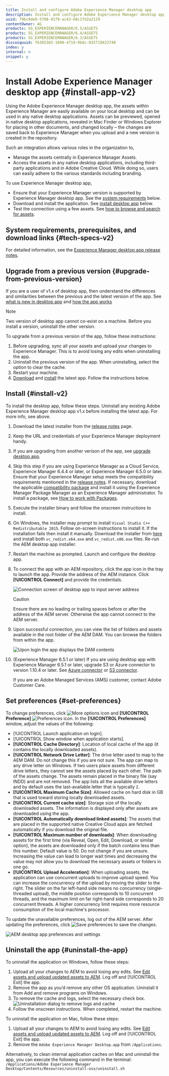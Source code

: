 ```yaml
---
title: Install and configure Adobe Experience Manager desktop app
description: Install and configure Adobe Experience Manager desktop app to work with Adobe Experience Manager Assets servers and download the assets on your local file system.
uuid: 79bc9de9-5708-41f9-ac43-68c1fd2a2129
contentOwner: AG
products: SG_EXPERIENCEMANAGER/6.5/ASSETS
products: SG_EXPERIENCEMANAGER/6.4/ASSETS
products: SG_EXPERIENCEMANAGER/6.3/ASSETS
discoiquuid: f6365302-1690-4719-9b8c-035719422740
index: y
internal: n
snippet: y
---
```


# Install Adobe Experience Manager desktop app {#install-app-v2}

Using the Adobe Experience Manager desktop app, the assets within Experience Manager are easily available on your local desktop and can be used in any native desktop applications. Assets can be previewed, opened in native desktop applications, revealed in Mac Finder or Windows Explorer for placing in other documents, and changed locally – the changes are saved back to Experience Manager when you upload and a new version is created in the repository.

Such an integration allows various roles in the organization to,

* Manage the assets centrally in Experience Manager Assets.
* Access the assets in any native desktop applications, including third-party applications and in Adobe Creative Cloud. While doing so, users can easily adhere to the various standards including branding.

To use Experience Manager desktop app,

* Ensure that your Experience Manager version is supported by Experience Manager desktop app. See the [system requirements](release-notes.md#system-requirements-and-prerequisites-v2) below.
* Download and install the application. See [install desktop app](#install-v2) below.
* Test the connection using a few assets. See [how to browse and search for assets](using.md#browse-search-preview-assets).

## System requirements, prerequisites, and download links {#tech-specs-v2}

For detailed information, see the [Experience Manager desktop app release notes](release-notes.md).

## Upgrade from a previous version {#upgrade-from-previous-version}

If you are a user of v1.x of desktop app, then understand the differences and similarities between the previous and the latest version of the app. See [what is new in desktop app](introduction.md#whats-new-v2) and [how the app works](release-notes.md#how-app-works)

>[!NOTE]
>
>Two version of desktop app cannot co-exist on a machine. Before you install a version, uninstall the other version.

To upgrade from a previous version of the app, follow these instructions:

1. Before upgrading, sync all your assets and upload your changes to Experience Manager. This is to avoid losing any edits when uninstalling the app.
1. Uninstall the previous version of the app. When uninstalling, select the option to clear the cache.
1. Restart your machine.
1. [Download](release-notes.md) and [install](#install-v2) the latest app. Follow the instructions below.

## Install {#install-v2}

To install the desktop app, follow these steps. Uninstall any existing Adobe Experience Manager desktop app v1.x before installing the latest app. For more info, see above.

1. Download the latest installer from the [release notes](release-notes.md) page.
1. Keep the URL and credentials of your Experience Manager deployment handy.
1. If you are upgrading from another verison of the app, see [upgrade desktop app](#upgrade-from-previous-version).
1. Skip this step if you are using Experience Manager as a Cloud Service, Experience Manager 6.4.4 or later, or Experience Manager 6.5.0 or later. Ensure that your Experience Manager setup meets the compatibility requirements mentioned in the [release notes](release-notes.md). If necessary, download the applicable [compatibility package](https://www.adobeaemcloud.com/content/marketplace/marketplaceProxy.html?packagePath=/content/companies/public/adobe/packages/cq640/featurepack/adobe-asset-link-support) and install it using the Experience Manager Package Manager as an Experience Manager administrator. To install a package, see [How to work with Packages](https://helpx.adobe.com/experience-manager/6-5/sites/administering/using/package-manager.html).
1. Execute the installer binary and follow the onscreen instructions to install.
1. On Windows, the installer may prompt to install `Visual Studio C++ Redistributable 2015`. Follow on-screen instructions to install it. If the installation fails then install it manually. Download the installer from [here](https://www.microsoft.com/en-us/download/details.aspx?id=52685) and install both `vc_redist.x64.exe` and `vc_redist.x86.exe` files. Re-run the AEM desktop app installer.
1. Restart the machine as prompted. Launch and configure the desktop app.
1. To connect the app with an AEM repository, click the app icon in the tray to launch the app. Provide the address of the AEM instance. Click **[!UICONTROL Connect]** and provide the credentials.

   ![Connection screen of desktop app to input server address](assets/connect_da2.png "Connection screen to input server address")

   >[!Caution]
   >
   >Ensure there are no leading or trailing spaces before or after the address of the AEM server. Otherwise the app cannot connect to the AEM server.

1. Upon successful connection, you can view the list of folders and assets available in the root folder of the AEM DAM. You can browse the folders from within the app.

   ![Upon login the app displays the DAM contents](assets/firstview_da2.png "Upon login the app displays the DAM contents")

1. (Experience Manager 6.5.1 or later) If you are using desktop app with Experience Manager 6.5.1 or later, upgrade S3 or Azure connector to version 1.10.4 or later. See [Azure connector](https://helpx.adobe.com/experience-manager/6-5/sites/deploying/using/data-store-config.html#AzureDataStore) or [S3 connector](https://helpx.adobe.com/experience-manager/6-5/sites/deploying/using/data-store-config.html#AmazonS3DataStore).

   If you are an Adobe Managed Services (AMS) customer, contact Adobe Customer Care.

## Set preferences {#set-preferences}

To change preferences, click ![More options icon](assets/do-not-localize/more_options_da2.png) and **[!UICONTROL Preference]** ![Preferences icon](assets/do-not-localize/preferences_icon_da2.png). In the **[!UICONTROL Preferences]** window, adjust the values of the following:

* [!UICONTROL Launch application on login].
* [!UICONTROL Show window when application starts].
* **[!UICONTROL Cache Directory]**: Location of local cache of the app (it contains the locally downloaded assets).
* **[!UICONTROL Network Drive Letter]**: The drive letter used to map to the AEM DAM. Do not change this if you are not sure. The app can map to any drive letter on Windows. If two users place assets from different drive letters, they cannot see the assets placed by each other. The path of the assets change. The assets remain placed in the binary file (say INDD) and are not removed. The app lists all the available drive letters and by default uses the last-available letter that is typically `Z`.
* **[!UICONTROL Maximum Cache Size]**: Allowed cache on hard disk in GB that is used toward storing locally downloaded assets.
* **[!UICONTROL Current cache size]**: Storage size of the locally downloaded assets. The information is displayed only after assets are downloaded using the app.
* **[!UICONTROL Automatically download linked assets]**: The assets that are placed in the supported native Creative Cloud apps are fetched automatically if you download the original file.
* **[!UICONTROL Maximum number of downloads]**: When downloading assets for the first time (via Reveal, Open, Edit, Download, or similar option), the assets are downloaded only if the batch contains less than this number. Default value is 50. Do not change if you are unsure. Increasing the value can lead to longer wait times and decreasing the value may not allow you to download the necessary assets or folders in one go.
* **[!UICONTROL Upload Acceleration]**: When uploading assets, the application can use concurrent uploads to improve upload speed. You can increase the concurrency of the upload by moving the slider to the right. The slider on the far left-hand side means no concurrency (single-threaded upload), the middle position corresponds to 10 concurrent threads, and the maximum limit on far right-hand side corresponds to 20 concurrent threads. A higher concurrency limit requires more resource consumption of the local machine's processor.

To update the unavailable preferences, log out of the AEM server. After updating the preferences, click ![Save preferences](assets/do-not-localize/save_preferences_da2.png) to save the changes.

![AEM desktop app preferences and settings](assets/preferences_da2.png "Desktop app preferences")

## Uninstall the app {#uninstall-the-app}

To uninstall the application on Windows, follow these steps:

1. Upload all your changes to AEM to avoid losing any edits. See [Edit assets and upload updated assets to AEM](using.md#edit-assets-upload-updated-assets). Log off and [!UICONTROL Exit] the app.
1. Remove the app as you’d remove any other OS application. Uninstall it from Add and remove programs on Windows.
1. To remove the cache and logs, select the necessary check box.
   ![Uninstallation dialog to remove logs and cache](assets/uninstall_da2.png "Uninstallation dialog to remove logs and cache")
1. Follow the onscreen instructions. When completed, restart the machine.

To uninstall the application on Mac, follow these steps:

1. Upload all your changes to AEM to avoid losing any edits. See [Edit assets and upload updated assets to AEM](using.md#edit-assets-upload-updated-assets). Log off and [!UICONTROL Exit] the app.
1. Remove the `Adobe Experience Manager Desktop.app` from `/Applications`.

Alternatively, to clean internal application caches on Mac and uninstall the app, you can execute the following command in the terminal:
`/Applications/Adobe Experience Manager Desktop/Contents/Resources/uninstall-osx/uninstall.sh`
